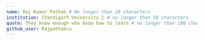 ```yaml
---
name: Raj Kumar Pathak # No longer than 28 characters
institution: Chandigarh University 🚩 # no longer than 58 characters
quote: They know enough who know how to learn # no longer than 100 characters, avoid using quotes(") to guarantee the format remains the same.
github_user: Rajpathakcu
---
```

